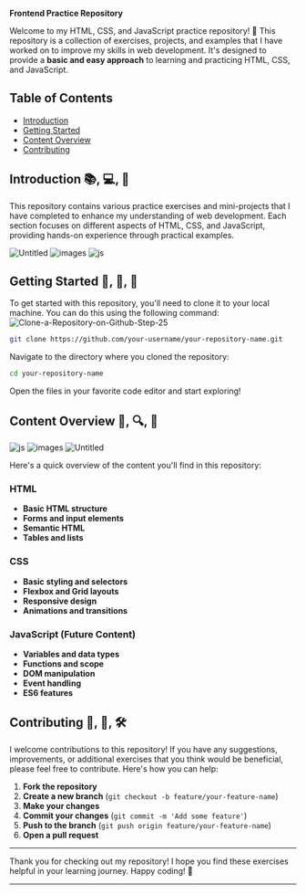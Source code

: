 
**Frontend Practice Repository**


Welcome to my HTML, CSS, and JavaScript practice repository! 🎉 This repository is a collection of exercises, projects, and examples that I have worked on to improve my skills in web development. It's designed to provide a **basic and easy approach** to learning and practicing HTML, CSS, and JavaScript.

## Table of Contents
- [Introduction](#introduction)
- [Getting Started](#getting-started)
- [Content Overview](#content-overview)
- [Contributing](#contributing)

## Introduction 📚, 💻, 🚀
This repository contains various practice exercises and mini-projects that I have completed to enhance my understanding of web development. Each section focuses on different aspects of HTML, CSS, and JavaScript, providing hands-on experience through practical examples.


![Untitled](https://github.com/user-attachments/assets/d9fe5aa0-8e58-4906-a9fa-e5975f735303)            ![images](https://github.com/user-attachments/assets/fb15aa37-abd5-4cb4-84ab-dc0769df7358)                        ![js](https://github.com/user-attachments/assets/2d6de69a-6ab0-49b4-9e34-e01d909006ab)        

## Getting Started   🚀, 📂, 📝

To get started with this repository, you'll need to clone it to your local machine. You can do this using the following command:
![Clone-a-Repository-on-Github-Step-25](https://github.com/user-attachments/assets/e218ed8c-186f-4733-a8e7-1fc8d58d9a7c)


```bash
git clone https://github.com/your-username/your-repository-name.git
```

Navigate to the directory where you cloned the repository:

```bash
cd your-repository-name
```

Open the files in your favorite code editor and start exploring!

## Content Overview 🧩, 🔍, 📄

![js](https://github.com/user-attachments/assets/e4410e37-c9db-4813-ba70-942cd2b2831c)   ![images](https://github.com/user-attachments/assets/b25de3ab-539a-46c6-9de6-45b3e6b484ce)    ![Untitled](https://github.com/user-attachments/assets/6e9221b5-967b-413a-9964-179bab0f0431)



Here's a quick overview of the content you'll find in this repository:

### HTML
- **Basic HTML structure**
- **Forms and input elements**
- **Semantic HTML**
- **Tables and lists**

### CSS
- **Basic styling and selectors**
- **Flexbox and Grid layouts**
- **Responsive design**
- **Animations and transitions**

### JavaScript (Future Content)
- **Variables and data types**
- **Functions and scope**
- **DOM manipulation**
- **Event handling**
- **ES6 features**



## Contributing  🤝, 🚀, 🛠️



I welcome contributions to this repository! If you have any suggestions, improvements, or additional exercises that you think would be beneficial, please feel free to contribute. Here's how you can help:

1. **Fork the repository**
2. **Create a new branch** (`git checkout -b feature/your-feature-name`)
3. **Make your changes**
4. **Commit your changes** (`git commit -m 'Add some feature'`)
5. **Push to the branch** (`git push origin feature/your-feature-name`)
6. **Open a pull request**



---

Thank you for checking out my repository! I hope you find these exercises helpful in your learning journey. Happy coding! 🚀

---
